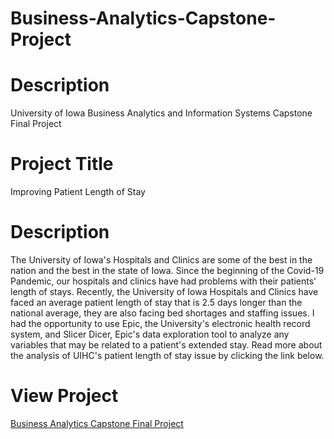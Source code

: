# Business-Analytics-Capstone-Project
 
# Description
University of Iowa Business Analytics and Information Systems Capstone Final Project

# Project Title
Improving Patient Length of Stay

# Description
The University of Iowa's Hospitals and Clinics are some of the best in the nation and the best in the state of Iowa. Since the beginning of the Covid-19 Pandemic, our hospitals and clinics have had problems with their patients' length of stays. Recently, the University of Iowa Hospitals and Clinics have faced an average patient length of stay that is 2.5 days longer than the national average, they are also facing bed shortages and staffing issues. I had the opportunity to use Epic, the University's electronic health record system, and Slicer Dicer, Epic's data exploration tool to analyze any variables that may be related to a patient's extended stay. Read more about the analysis of UIHC's patient length of stay issue by clicking the link below.

# View Project
[Business Analytics Capstone Final Project](<Project/BAIS Capstone Project.pdf>)

